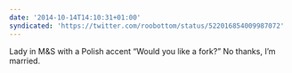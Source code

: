 ```yaml
---
date: '2014-10-14T14:10:31+01:00'
syndicated: 'https://twitter.com/roobottom/status/522016854009987072'
---
```

Lady in M&amp;S with a Polish accent “Would you like a fork?” No thanks, I’m married.
